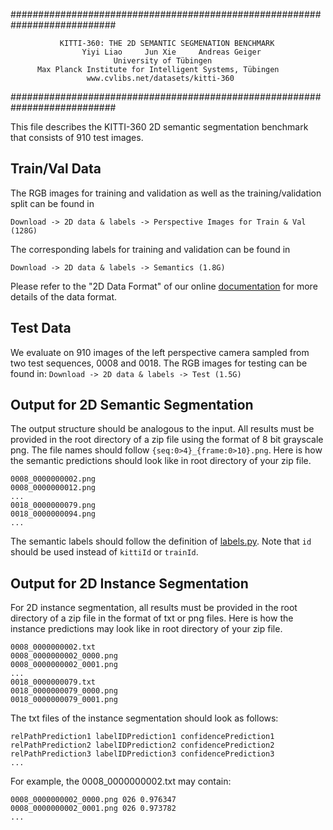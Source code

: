 ###########################################################################

               KITTI-360: THE 2D SEMANTIC SEGMENATION BENCHMARK          
                    Yiyi Liao     Jun Xie     Andreas Geiger                  
                           University of Tübingen                        
          Max Planck Institute for Intelligent Systems, Tübingen         
                     www.cvlibs.net/datasets/kitti-360                   

###########################################################################



This file describes the KITTI-360 2D semantic segmentation benchmark that consists of 910 test images. 


## Train/Val Data ##

The RGB images for training and validation as well as the training/validation split can be found in 
```
Download -> 2D data & labels -> Perspective Images for Train & Val (128G)
```
The corresponding labels for training and validation can be found in 
```
Download -> 2D data & labels -> Semantics (1.8G) 
```
Please refer to the "2D Data Format" of our online [documentation](http://www.cvlibs.net/datasets/kitti-360/documentation.php) for more details of the data format.


## Test Data ##

We evaluate on 910 images of the left perspective camera sampled from two test
sequences, 0008 and 0018. The RGB images for testing can be found in: ```
Download -> 2D data & labels -> Test (1.5G) ```

## Output for 2D Semantic Segmentation ##

The output structure should be analogous to the input.
All results must be provided in the root directory of a zip file using the format of 8 bit grayscale png. The file names should follow `{seq:0>4}_{frame:0>10}.png`. Here is how the semantic predictions should look like in root directory of your zip file. 
```
0008_0000000002.png
0008_0000000012.png
...
0018_0000000079.png
0018_0000000094.png
...
```
The semantic labels should follow the definition of [labels.py](https://github.com/autonomousvision/kitti360Scripts/blob/master/kitti360scripts/helpers/labels.py). Note that `id` should be used instead of `kittiId` or `trainId`.

## Output for 2D Instance Segmentation ##

For 2D instance segmentation, all results must be provided in the root directory of a zip file in the format of txt or png files. Here is how the instance predictions may look like in root directory of your zip file. 
```
0008_0000000002.txt
0008_0000000002_0000.png
0008_0000000002_0001.png
...
0018_0000000079.txt
0018_0000000079_0000.png
0018_0000000079_0001.png
```
The txt files of the instance segmentation should look as follows:
```
relPathPrediction1 labelIDPrediction1 confidencePrediction1
relPathPrediction2 labelIDPrediction2 confidencePrediction2
relPathPrediction3 labelIDPrediction3 confidencePrediction3
...
```

For example, the 0008_0000000002.txt may contain:
```
0008_0000000002_0000.png 026 0.976347
0008_0000000002_0001.png 026 0.973782
...
```
